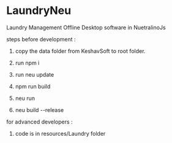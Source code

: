 # LaundryNeu
Laundry Management Offline Desktop software in NuetralinoJs

steps before development : 

1.  copy the data folder from KeshavSoft to root folder.

2.  run npm i

3.  run neu update

4.  npm run build

5.  neu run

6.  neu build --release

for advanced developers :

1.  code is in resources/Laundry folder
